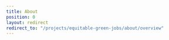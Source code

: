 ```yaml
---
title: About
position: 0
layout: redirect
redirect_to: "/projects/equitable-green-jobs/about/overview"
---
```

